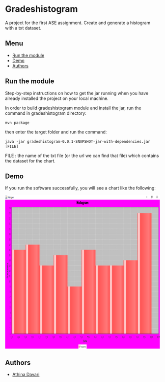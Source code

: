 # Gradeshistogram

A project for the first ASE assignment. Create and generate a histogram with a txt dataset.

## Menu
- [Run the module](#run-the-module)
- [Demo](#demo)
- [Authors](#authors)

## Run the module
Step-by-step instructions on how to get the jar running when you have already installed the project on your local machine.

In order to build gradeshistogram module and install the jar, run the command in gradeshistogram directory:

    mvn package

then enter the target folder and run the command:

    java -jar gradeshistogram-0.0.1-SNAPSHOT-jar-with-dependencies.jar [FILE]

FILE : the name of the txt file (or the url we can find that file) which contains the dataset for the chart.

## Demo
If you run the software successfully, you will see a chart like the following:

<img src="../media/demo.png" alt="Quarantine Activities" height="500"/>

## Authors
* [Athina Davari](https://github.com/AthinaDavari) 
